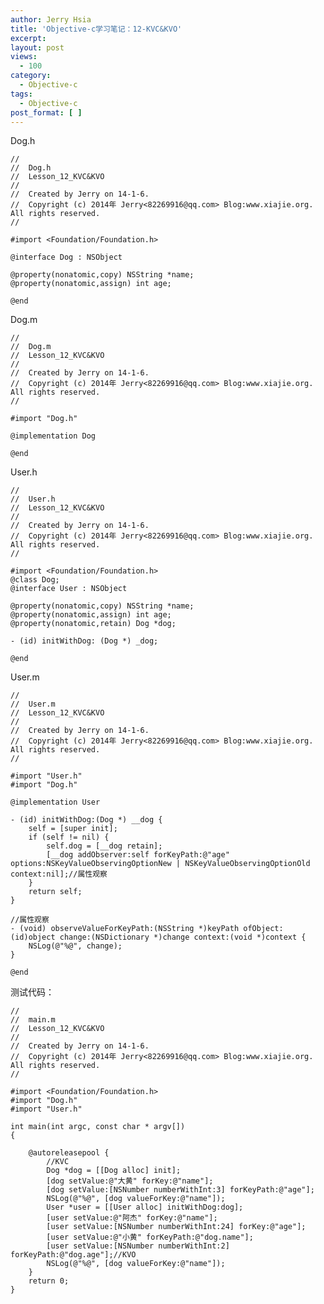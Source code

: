 ```yaml
---
author: Jerry Hsia
title: 'Objective-c学习笔记：12-KVC&KVO'
excerpt:
layout: post
views:
  - 100
category:
  - Objective-c
tags:
  - Objective-c
post_format: [ ]
---
```

Dog.h

    //
    //  Dog.h
    //  Lesson_12_KVC&KVO
    //
    //  Created by Jerry on 14-1-6.
    //  Copyright (c) 2014年 Jerry<82269916@qq.com> Blog:www.xiajie.org. All rights reserved.
    //
    
    #import <Foundation/Foundation.h>
    
    @interface Dog : NSObject
    
    @property(nonatomic,copy) NSString *name;
    @property(nonatomic,assign) int age;
    
    @end

Dog.m

    //
    //  Dog.m
    //  Lesson_12_KVC&KVO
    //
    //  Created by Jerry on 14-1-6.
    //  Copyright (c) 2014年 Jerry<82269916@qq.com> Blog:www.xiajie.org. All rights reserved.
    //
    
    #import "Dog.h"
    
    @implementation Dog
    
    @end

User.h

    //
    //  User.h
    //  Lesson_12_KVC&KVO
    //
    //  Created by Jerry on 14-1-6.
    //  Copyright (c) 2014年 Jerry<82269916@qq.com> Blog:www.xiajie.org. All rights reserved.
    //
    
    #import <Foundation/Foundation.h>
    @class Dog;
    @interface User : NSObject
    
    @property(nonatomic,copy) NSString *name;
    @property(nonatomic,assign) int age;
    @property(nonatomic,retain) Dog *dog;
    
    - (id) initWithDog: (Dog *) _dog;
    
    @end

User.m

    //
    //  User.m
    //  Lesson_12_KVC&KVO
    //
    //  Created by Jerry on 14-1-6.
    //  Copyright (c) 2014年 Jerry<82269916@qq.com> Blog:www.xiajie.org. All rights reserved.
    //
    
    #import "User.h"
    #import "Dog.h"
    
    @implementation User
    
    - (id) initWithDog:(Dog *) __dog {
        self = [super init];
        if (self != nil) {
            self.dog = [__dog retain];
            [__dog addObserver:self forKeyPath:@"age" options:NSKeyValueObservingOptionNew | NSKeyValueObservingOptionOld context:nil];//属性观察
        }
        return self;
    }
    
    //属性观察
    - (void) observeValueForKeyPath:(NSString *)keyPath ofObject:(id)object change:(NSDictionary *)change context:(void *)context {
        NSLog(@"%@", change);
    }
    
    @end

测试代码：

    //
    //  main.m
    //  Lesson_12_KVC&KVO
    //
    //  Created by Jerry on 14-1-6.
    //  Copyright (c) 2014年 Jerry<82269916@qq.com> Blog:www.xiajie.org. All rights reserved.
    //
    
    #import <Foundation/Foundation.h>
    #import "Dog.h"
    #import "User.h"
    
    int main(int argc, const char * argv[])
    {
    
        @autoreleasepool {
            //KVC
            Dog *dog = [[Dog alloc] init];
            [dog setValue:@"大黄" forKey:@"name"];
            [dog setValue:[NSNumber numberWithInt:3] forKeyPath:@"age"];
            NSLog(@"%@", [dog valueForKey:@"name"]);
            User *user = [[User alloc] initWithDog:dog];
            [user setValue:@"阿杰" forKey:@"name"];
            [user setValue:[NSNumber numberWithInt:24] forKey:@"age"];
            [user setValue:@"小黄" forKeyPath:@"dog.name"];
            [user setValue:[NSNumber numberWithInt:2] forKeyPath:@"dog.age"];//KVO
            NSLog(@"%@", [dog valueForKey:@"name"]);
        }
        return 0;
    }

 

 